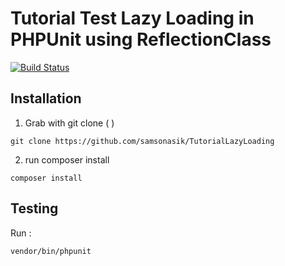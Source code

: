 Tutorial Test Lazy Loading in PHPUnit using ReflectionClass
===========================================================

[![Build Status](https://secure.travis-ci.org/samsonasik/TutorialLazyLoading.png?branch=master)](http://travis-ci.org/samsonasik/TutorialLazyLoading)

Installation
------------

1. Grab with git clone ( )
```
git clone https://github.com/samsonasik/TutorialLazyLoading
```

2. run composer install
```
composer install
```

Testing
-------
Run : 
```shell
vendor/bin/phpunit
```
